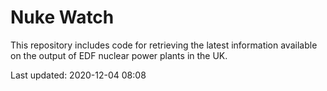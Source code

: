 # Nuke Watch

This repository includes code for retrieving the latest information available on the output of EDF nuclear power plants in the UK.

Last updated: 2020-12-04 08:08